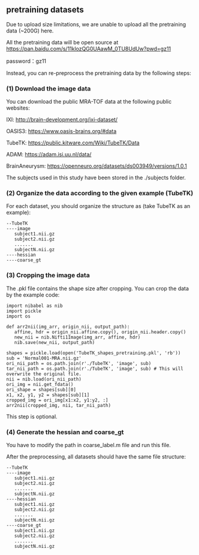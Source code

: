 ## pretraining datasets
Due to upload size limitations, we are unable to upload all the pretraining data (~200G) here.

All the pretraining data will be open source at https://pan.baidu.com/s/11klozQG0UAawM_0TU8UdUw?pwd=gz11 

password：gz11 

Instead, you can re-preprocess the pretraining data by the following steps:

### (1) Download the image data

You can download the public MRA-TOF data at the following public websites:

IXI: http://brain-development.org/ixi-dataset/

OASIS3: https://www.oasis-brains.org/#data

TubeTK: https://public.kitware.com/Wiki/TubeTK/Data

ADAM: https://adam.isi.uu.nl/data/

BrainAneurysm: https://openneuro.org/datasets/ds003949/versions/1.0.1

The subjects used in this study have been stored in the ./subjects folder.

### (2) Organize the data according to the given example (TubeTK)

For each dataset, you should organize the structure as (take TubeTK as an example):
 ```
--TubeTK
----image
    subject1.nii.gz
    subject2.nii.gz
    .......
    subjectN.nii.gz
----hessian
----coarse_gt
 ```

### (3) Cropping the image data

The .pkl file contains the shape size after cropping. You can crop the data by the example code:

 ```
import nibabel as nib
import pickle
import os

def arr2nii(img_arr, origin_nii, output_path):
    affine, hdr = origin_nii.affine.copy(), origin_nii.header.copy()
    new_nii = nib.Nifti1Image(img_arr, affine, hdr)
    nib.save(new_nii, output_path)

shapes = pickle.load(open('TubeTK_shapes_pretraining.pkl', 'rb'))
sub = 'Normal001-MRA.nii.gz'
ori_nii_path = os.path.join(r'./TubeTK', 'image', sub)
tar_nii_path = os.path.join(r'./TubeTK', 'image', sub) # This will overwrite the original file.
nii = nib.load(ori_nii_path)
ori_img = nii.get_fdata()
ori_shape = shapes[sub][0]
x1, x2, y1, y2 = shapes[sub][1]
cropped_img = ori_img[x1:x2, y1:y2, :]
arr2nii(cropped_img, nii, tar_nii_path)
 ```
This step is optional.

### (4) Generate the hessian and coarse_gt

You have to modify the path in coarse_label.m file and run this file.


After the preprocessing, all datasets should have the same file structure:
 ```
--TubeTK
----image
    subject1.nii.gz
    subject2.nii.gz
    .......
    subjectN.nii.gz
----hessian
    subject1.nii.gz
    subject2.nii.gz
    .......
    subjectN.nii.gz
----coarse_gt
    subject1.nii.gz
    subject2.nii.gz
    .......
    subjectN.nii.gz
 ```
